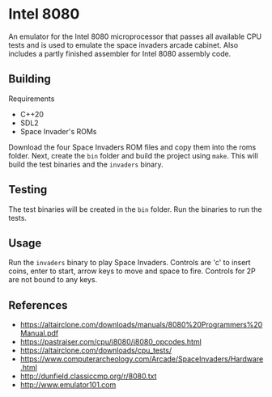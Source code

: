 # Intel 8080

An emulator for the Intel 8080 microprocessor that passes all available CPU tests and is used to emulate the space invaders arcade cabinet. Also includes a partly finished assembler for Intel 8080 assembly code.

## Building

Requirements
* C++20
* SDL2
* Space Invader's ROMs

Download the four Space Invaders ROM files and copy them into the roms folder. Next, create the `bin` folder and build the project using `make`. This will build the test binaries and the `invaders` binary.

## Testing

The test binaries will be created in the `bin` folder. Run the binaries to run the tests.

## Usage

Run the `invaders` binary to play Space Invaders. Controls are 'c' to insert coins, enter to start, arrow keys to move and space to fire. Controls for 2P are not bound to any keys.

## References
* https://altairclone.com/downloads/manuals/8080%20Programmers%20Manual.pdf
* https://pastraiser.com/cpu/i8080/i8080_opcodes.html
* https://altairclone.com/downloads/cpu_tests/
* https://www.computerarcheology.com/Arcade/SpaceInvaders/Hardware.html
* http://dunfield.classiccmp.org/r/8080.txt
* http://www.emulator101.com